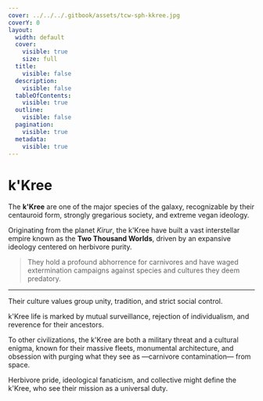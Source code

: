 ```yaml
---
cover: ../../../.gitbook/assets/tcw-sph-kkree.jpg
coverY: 0
layout:
  width: default
  cover:
    visible: true
    size: full
  title:
    visible: false
  description:
    visible: false
  tableOfContents:
    visible: true
  outline:
    visible: false
  pagination:
    visible: true
  metadata:
    visible: true
---
```


# k'Kree

The **k'Kree** are one of the major species of the galaxy, recognizable by their centauroid form, strongly gregarious society, and extreme vegan ideology.

Originating from the planet _Kirur_, the k'Kree have built a vast interstellar empire known as the **Two Thousand Worlds**, driven by an expansive ideology centered on herbivore purity.

> They hold a profound abhorrence for carnivores and have waged extermination campaigns against species and cultures they deem predatory.

***

Their culture values group unity, tradition, and strict social control.

k'Kree life is marked by mutual surveillance, rejection of individualism, and reverence for their ancestors.

To other civilizations, the k'Kree are both a military threat and a cultural enigma, known for their massive fleets, monumental architecture, and obsession with purging what they see as —carnivore contamination— from space.

Herbivore pride, ideological fanaticism, and collective might define the k'Kree, who see their mission as a universal duty.
